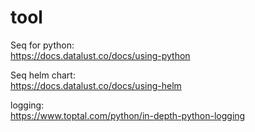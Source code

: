 # tool

Seq for python:\
https://docs.datalust.co/docs/using-python

Seq helm chart:\
https://docs.datalust.co/docs/using-helm

logging:\
https://www.toptal.com/python/in-depth-python-logging
